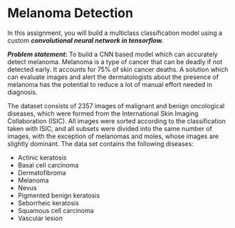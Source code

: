 # Melanoma Detection


In this assignment, you will build a multiclass classification model using a custom ___convolutional neural network in tensorflow.___     

___Problem statement:___ To build a CNN based model which can accurately detect melanoma. Melanoma is a type of cancer that can be deadly if not detected early. It accounts for 75% of skin cancer deaths. A solution which can evaluate images and alert the dermatologists about the presence of melanoma has the potential to reduce a lot of manual effort needed in diagnosis.   

The dataset consists of 2357 images of malignant and benign oncological diseases, which were formed from the International Skin Imaging Collaboration (ISIC). All images were sorted according to the classification taken with ISIC, and all subsets were divided into the same number of images, with the exception of melanomas and moles, whose images are slightly dominant. The data set contains the following diseases:  
- Actinic keratosis 
- Basal cell carcinoma 
- Dermatofibroma 
- Melanoma 
- Nevus 
- Pigmented benign keratosis 
- Seborrheic keratosis 
- Squamous cell carcinoma 
- Vascular lesion
